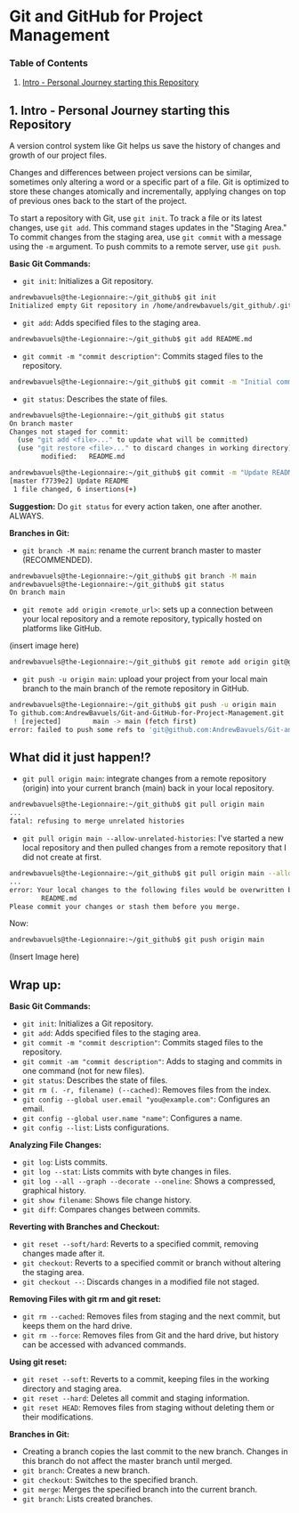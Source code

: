 # Git and GitHub for Project Management

### Table of Contents

1. [Intro - Personal Journey starting this Repository](#1-Intro---Personal-Journey-starting-this-Repository)

## 1. Intro - Personal Journey starting this Repository
A version control system like Git helps us save the history of changes and growth of our project files.

Changes and differences between project versions can be similar, sometimes only altering a word or a specific part of a file. Git is optimized to store these changes atomically and incrementally, applying changes on top of previous ones back to the start of the project.

To start a repository with Git, use `git init`. To track a file or its latest changes, use `git add`. This command stages updates in the "Staging Area." To commit changes from the staging area, use `git commit` with a message using the `-m` argument. To push commits to a remote server, use `git push`.

**Basic Git Commands:**
- `git init`: Initializes a Git repository.
```sh
andrewbavuels@the-Legionnaire:~/git_github$ git init
Initialized empty Git repository in /home/andrewbavuels/git_github/.git/
```
- `git add`: Adds specified files to the staging area.
```sh
andrewbavuels@the-Legionnaire:~/git_github$ git add README.md
```
- `git commit -m "commit description"`: Commits staged files to the repository.
```sh
andrewbavuels@the-Legionnaire:~/git_github$ git commit -m "Initial commit"
```


- `git status`: Describes the state of files.
```sh
andrewbavuels@the-Legionnaire:~/git_github$ git status
On branch master
Changes not staged for commit:
  (use "git add <file>..." to update what will be committed)
  (use "git restore <file>..." to discard changes in working directory)
        modified:   README.md

andrewbavuels@the-Legionnaire:~/git_github$ git commit -m "Update README"
[master f7739e2] Update README
 1 file changed, 6 insertions(+)
```
**Suggestion:** Do `git status` for every action taken, one after another. ALWAYS.

**Branches in Git:**

- `git branch -M main`: rename the current branch master to master (RECOMMENDED).
```sh
andrewbavuels@the-Legionnaire:~/git_github$ git branch -M main
andrewbavuels@the-Legionnaire:~/git_github$ git status
On branch main
```
- `git remote add origin <remote_url>`: sets up a connection between your local repository and a remote repository, typically hosted on platforms like GitHub.

(insert image here)
```sh
andrewbavuels@the-Legionnaire:~/git_github$ git remote add origin git@github.com:AndrewBavuels/Git-and-GitHub-for-Project-Management.git
```

- `git push -u origin main`: upload your project from your local main branch to the main branch of the remote repository in GitHub.

```sh
andrewbavuels@the-Legionnaire:~/git_github$ git push -u origin main
To github.com:AndrewBavuels/Git-and-GitHub-for-Project-Management.git
 ! [rejected]        main -> main (fetch first)
error: failed to push some refs to 'git@github.com:AndrewBavuels/Git-and-GitHub-for-Project-Management.git'
```
## What did it just happen!?

- `git pull origin main`: integrate changes from a remote repository (origin) into your current branch (main) back in your local repository.
```sh
andrewbavuels@the-Legionnaire:~/git_github$ git pull origin main
...
fatal: refusing to merge unrelated histories
```
- `git pull origin main --allow-unrelated-histories`: I've started a new local repository and then pulled changes from a remote repository that I did not create at first.
```sh
andrewbavuels@the-Legionnaire:~/git_github$ git pull origin main --allow-unrelated-histories
...
error: Your local changes to the following files would be overwritten by merge:
        README.md
Please commit your changes or stash them before you merge.
```
Now:
```sh
andrewbavuels@the-Legionnaire:~/git_github$ git push origin main
```
(Insert Image here)
## Wrap up:

**Basic Git Commands:**
- `git init`: Initializes a Git repository.
- `git add`: Adds specified files to the staging area.
- `git commit -m "commit description"`: Commits staged files to the repository.
- `git commit -am "commit description"`: Adds to staging and commits in one command (not for new files).
- `git status`: Describes the state of files.
- `git rm (. -r, filename) (--cached)`: Removes files from the index.
- `git config --global user.email "you@example.com"`: Configures an email.
- `git config --global user.name "name"`: Configures a name.
- `git config --list`: Lists configurations.

**Analyzing File Changes:**
- `git log`: Lists commits.
- `git log --stat`: Lists commits with byte changes in files.
- `git log --all --graph --decorate --oneline`: Shows a compressed, graphical history.
- `git show filename`: Shows file change history.
- `git diff`: Compares changes between commits.

**Reverting with Branches and Checkout:**
- `git reset --soft/hard`: Reverts to a specified commit, removing changes made after it.
- `git checkout`: Reverts to a specified commit or branch without altering the staging area.
- `git checkout --`: Discards changes in a modified file not staged.

**Removing Files with git rm and git reset:**
- `git rm --cached`: Removes files from staging and the next commit, but keeps them on the hard drive.
- `git rm --force`: Removes files from Git and the hard drive, but history can be accessed with advanced commands.

**Using git reset:**
- `git reset --soft`: Reverts to a commit, keeping files in the working directory and staging area.
- `git reset --hard`: Deletes all commit and staging information.
- `git reset HEAD`: Removes files from staging without deleting them or their modifications.

**Branches in Git:**
- Creating a branch copies the last commit to the new branch. Changes in this branch do not affect the master branch until merged.
- `git branch`: Creates a new branch.
- `git checkout`: Switches to the specified branch.
- `git merge`: Merges the specified branch into the current branch.
- `git branch`: Lists created branches.